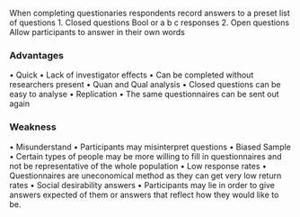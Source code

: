 When completing questionaries respondents record answers to a preset list of questions
	1. Closed questions 
		Bool or a b c responses 
	2. Open questions 
		Allow participants to answer in their own words 

### Advantages 
• Quick 
• Lack of investigator effects
	• Can be completed without researchers present
• Quan and Qual analysis 
	• Closed questions can be easy to analyse 
• Replication 
	• The same questionnaires can be sent out again

### Weakness
• Misunderstand
	• Participants may misinterpret questions 
• Biased Sample
	• Certain types of people may be more willing to fill in questionnaires and not be representative of the whole population
• Low response rates
	• Questionnaires are uneconomical method as they  can get very low return rates
• Social desirability answers
	• Participants may lie in order to give answers expected of them or answers that reflect how they would like to be. 
